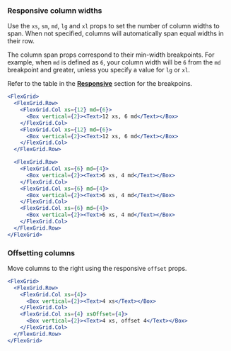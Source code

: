### Responsive column widths

Use the `xs`, `sm`, `md`, `lg` and `xl` props to set the number of column widths to span. When not specified,
columns will automatically span equal widths in their row.

The column span props correspond to their min-width breakpoints. For example, when `md` is defined as `6`, your column
width will be `6` from the `md` breakpoint and greater, unless you specify a value for `lg` or `xl`.

Refer to the table in the [**Responsive**](#responsive) section for the breakpoins.

```jsx { "props": { "className": "docs_flex-grid-coloring" } }
<FlexGrid>
  <FlexGrid.Row>
    <FlexGrid.Col xs={12} md={6}>
      <Box vertical={2}><Text>12 xs, 6 md</Text></Box>
    </FlexGrid.Col>
    <FlexGrid.Col xs={12} md={6}>
      <Box vertical={2}><Text>12 xs, 6 md</Text></Box>
    </FlexGrid.Col>
  </FlexGrid.Row>

  <FlexGrid.Row>
    <FlexGrid.Col xs={6} md={4}>
      <Box vertical={2}><Text>6 xs, 4 md</Text></Box>
    </FlexGrid.Col>
    <FlexGrid.Col xs={6} md={4}>
      <Box vertical={2}><Text>6 xs, 4 md</Text></Box>
    </FlexGrid.Col>
    <FlexGrid.Col xs={6} md={4}>
      <Box vertical={2}><Text>6 xs, 4 md</Text></Box>
    </FlexGrid.Col>
  </FlexGrid.Row>
</FlexGrid>
```

### Offsetting columns

Move columns to the right using the responsive `offset` props.

```jsx { "props": { "className": "docs_flex-grid-coloring" } }
<FlexGrid>
  <FlexGrid.Row>
    <FlexGrid.Col xs={4}>
      <Box vertical={2}><Text>4 xs</Text></Box>
    </FlexGrid.Col>
    <FlexGrid.Col xs={4} xsOffset={4}>
      <Box vertical={2}><Text>4 xs, offset 4</Text></Box>
    </FlexGrid.Col>
  </FlexGrid.Row>
</FlexGrid>
```
